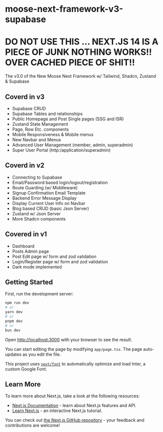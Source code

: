 # moose-next-framework-v3-supabase

# DO NOT USE THIS ... NEXT.JS 14 IS A PIECE OF JUNK NOTHING WORKS!! OVER CACHED PIECE OF SHIT!!

The v3.0 of the New Moose Next Framework w/ Tailwind, Shadcn, Zustand &amp; Supabase

## Coverd in v3

- Supabase CRUD
- Supabase Tables and relationships
- Public Homepage and Post Single pages (SSG and ISR)
- Zustand State Management
- Page, Row Etc. components
- Mobile Responsiveness & Mobile menus
- New Navbar and Menus
- Advanced User Management (member, admin, superadmin)
- Super User Portal (http:/application/superadmin)

## Coverd in v2

- Connecting to Supabase
- Email/Password based login/logout/registration
- Route Guarding (w/ Middleware)
- Signup Confirmation Email Template
- Backend Error Message Display
- Display Current User Info on Navbar
- Blog based CRUD (basic Json Server)
- Zustand w/ Json Server
- More Shadcn components

## Covered in v1

- Dashboard
- Posts Admin page
- Post Edit page w/ form and zod validation
- Login/Register page w/ form and zod validation
- Dark mode implemented

## Getting Started

First, run the development server:

```bash
npm run dev
# or
yarn dev
# or
pnpm dev
# or
bun dev
```

Open [http://localhost:3000](http://localhost:3000) with your browser to see the result.

You can start editing the page by modifying `app/page.tsx`. The page auto-updates as you edit the file.

This project uses [`next/font`](https://nextjs.org/docs/basic-features/font-optimization) to automatically optimize and load Inter, a custom Google Font.

## Learn More

To learn more about Next.js, take a look at the following resources:

- [Next.js Documentation](https://nextjs.org/docs) - learn about Next.js features and API.
- [Learn Next.js](https://nextjs.org/learn) - an interactive Next.js tutorial.

You can check out [the Next.js GitHub repository](https://github.com/vercel/next.js/) - your feedback and contributions are welcome!
